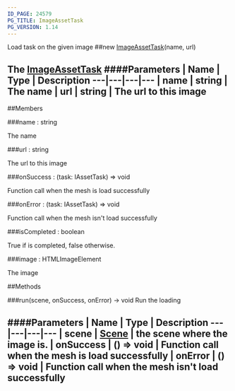 ```yaml
---
ID_PAGE: 24579
PG_TITLE: ImageAssetTask
PG_VERSION: 1.14
---
```


Load task on the given image
##new [ImageAssetTask](/classes/ImageAssetTask)(name, url)

The [ImageAssetTask](/classes/ImageAssetTask)
####Parameters
 | Name | Type | Description
---|---|---|---
 | name | string | The name
 | url | string | The url to this image
---

##Members

###name : string


The name

###url : string


The url to this image

###onSuccess : (task: IAssetTask) =&gt; void


Function call when the mesh is load successfully

###onError : (task: IAssetTask) =&gt; void


Function call when the mesh isn't load successfully

###isCompleted : boolean


True if is completed, false otherwise.

###image : HTMLImageElement


The image



##Methods

###run(scene, onSuccess, onError) &rarr; void
Run the loading

####Parameters
 | Name | Type | Description
---|---|---|---
 | scene | [Scene](/classes/Scene) | the scene where the image is.
 | onSuccess | () =&gt; void | Function call when the mesh is load successfully
 | onError | () =&gt; void | Function call when the mesh isn't load successfully
---
